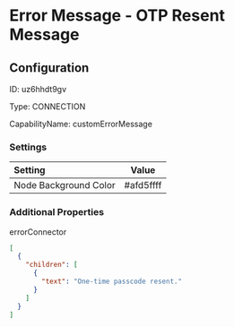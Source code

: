 # Error Message - OTP Resent Message
## Configuration
ID:  uz6hhdt9gv

Type: CONNECTION 

CapabilityName: customErrorMessage

### Settings
| Setting | Value  |
| :------------------------ | ---------------------------------------- |
| Node Background Color | #afd5ffff | 






### Additional Properties
errorConnector
```json 
[
  {
    "children": [
      {
        "text": "One-time passcode resent."
      }
    ]
  }
]
```





